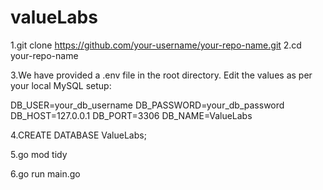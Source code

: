 # valueLabs

1.git clone https://github.com/your-username/your-repo-name.git
2.cd your-repo-name

3.We have provided a .env file in the root directory.
Edit the values as per your local MySQL setup:

DB_USER=your_db_username
DB_PASSWORD=your_db_password
DB_HOST=127.0.0.1
DB_PORT=3306
DB_NAME=ValueLabs

4.CREATE DATABASE ValueLabs;

5.go mod tidy

6.go run main.go


